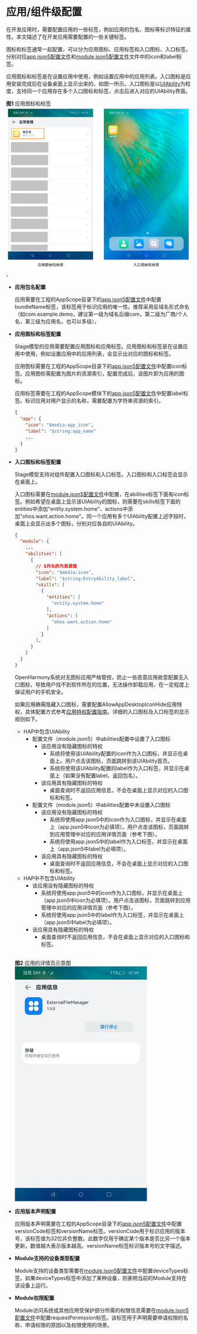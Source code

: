 # 应用/组件级配置

在开发应用时，需要配置应用的一些标签，例如应用的包名、图标等标识特征的属性。本文描述了在开发应用需要配置的一些关键标签。

图标和标签通常一起配置，可以分为应用图标、应用标签和入口图标、入口标签，分别对应[app.json5配置文件](../quick-start/app-configuration-file.md)和[module.json5配置文件](../quick-start/module-configuration-file.md)文件中的icon和label标签。

应用图标和标签是在设置应用中使用，例如设置应用中的应用列表。入口图标是应用安装完成后在设备桌面上显示出来的，如图一所示。入口图标是以[UIAbility](uiability-overview.md)为粒度，支持同一个应用存在多个入口图标和标签，点击后进入对应的UIAbility界面。

**图1** 应用图标和标签    
![application-component-configuration-stage](figures/application-component-configuration-stage.png)、


- **应用包名配置**
  
  应用需要在工程的AppScope目录下的[app.json5配置文件](../quick-start/app-configuration-file.md)中配置bundleName标签，该标签用于标识应用的唯一性。推荐采用反域名形式命名（如com.example.demo，建议第一级为域名后缀com，第二级为厂商/个人名，第三级为应用名，也可以多级）。
  
- **应用图标和标签配置**

  Stage模型的应用需要配置应用图标和应用标签。应用图标和标签是在设置应用中使用，例如设置应用中的应用列表，会显示出对应的图标和标签。

  应用图标需要在工程的AppScope目录下的[app.json5配置文件](../quick-start/app-configuration-file.md)中配置icon标签。应用图标需配置为图片的资源索引，配置完成后，该图片即为应用的图标。

  应用标签需要在工程的AppScope模块下的[app.json5配置文件](../quick-start/app-configuration-file.md)中配置label标签。标识应用对用户显示的名称，需要配置为字符串资源的索引。

  ```json
  {
    "app": {
      "icon": "$media:app_icon",
      "label": "$string:app_name"
      ...
    }
  }
  ```

- **入口图标和标签配置**
  
    Stage模型支持对组件配置入口图标和入口标签。入口图标和入口标签会显示在桌面上。

    入口图标需要在[module.json5配置文件](../quick-start/module-configuration-file.md)中配置，在abilities标签下面有icon标签。例如希望在桌面上显示该UIAbility的图标，则需要在skills标签下面的entities中添加"entity.system.home"、actions中添加"ohos.want.action.home"。同一个应用有多个UIAbility配置上述字段时，桌面上会显示出多个图标，分别对应各自的UIAbility。
  
  ```json
  {
    "module": {
      ...
      "abilities": [
        {
          // $开头的为资源值
          "icon": "$media:icon",
          "label": "$string:EntryAbility_label",
          "skills": [
            {
              "entities": [
                "entity.system.home"
              ],
              "actions": [
                "ohos.want.action.home"
              ]
            }
          ],
        }
      ]
    }
  }
  ```

  OpenHarmony系统对无图标应用严格管控，防止一些恶意应用故意配置无入口图标，导致用户找不到软件所在的位置，无法操作卸载应用，在一定程度上保证用户的手机安全。

  如果应用确需隐藏入口图标，需要配置AllowAppDesktopIconHide应用特权，具体配置方式参考[应用特权配置指南](../../device-dev/subsystems/subsys-app-privilege-config-guide.md)。详细的入口图标及入口标签的显示规则如下。

  * HAP中包含UIAbility
    * 配置文件（module.json5）中abilities配置中设置了入口图标
      * 该应用没有隐藏图标的特权
        * 系统将使用该UIAbility配置的icon作为入口图标，并显示在桌面上。用户点击该图标，页面跳转到该UIAbility首页。
        * 系统将使用该UIAbility配置的label作为入口标签，并显示在桌面上（如果没有配置label，返回包名）。
      * 该应用具有隐藏图标的特权
        * 桌面查询时不返回应用信息，不会在桌面上显示对应的入口图标和标签。
    * 配置文件（module.json5）中abilities配置中未设置入口图标
      * 该应用没有隐藏图标的特权
        * 系统将使用app.json5中的icon作为入口图标，并显示在桌面上（app.json5中icon为必填项）。用户点击该图标，页面跳转到应用管理中对应的应用详情页面（参考下图）。
        * 系统将使用app.json5中的label作为入口标签，并显示在桌面上（app.json5中label为必填项）。
      * 该应用具有隐藏图标的特权
        * 桌面查询时不返回应用信息，不会在桌面上显示对应的入口图标和标签。
  * HAP中不包含UIAbility
    * 该应用没有隐藏图标的特权
      * 系统将使用app.json5中的icon作为入口图标，并显示在桌面上（app.json5中icon为必填项）。用户点击该图标，页面跳转到应用管理中对应的应用详情页面（参考下图）。
      * 系统将使用app.json5中的label作为入口标签，并显示在桌面上（app.json5中label为必填项）。
    * 该应用具有隐藏图标的特权
      * 桌面查询时不返回应用信息，不会在桌面上显示对应的入口图标和标签。<br><br>

  **图2** 应用的详情页示意图  
  ![应用的详情页例图](figures/application_details.jpg)

- **应用版本声明配置**
  
  应用版本声明需要在工程的AppScope目录下的[app.json5配置文件](../quick-start/app-configuration-file.md)中配置versionCode标签和versionName标签。versionCode用于标识应用的版本号，该标签值为32位非负整数。此数字仅用于确定某个版本是否比另一个版本更新，数值越大表示版本越高。versionName标签标识版本号的文字描述。
  
- **Module支持的设备类型配置**

  Module支持的设备类型需要在[module.json5配置文件](../quick-start/module-configuration-file.md)中配置deviceTypes标签，如果deviceTypes标签中添加了某种设备，则表明当前的Module支持在该设备上运行。

- **Module权限配置**

  Module访问系统或其他应用受保护部分所需的权限信息需要在[module.json5配置文件](../quick-start/module-configuration-file.md)中配置requestPermission标签。该标签用于声明需要申请权限的名称、申请权限的原因以及权限使用的场景。
